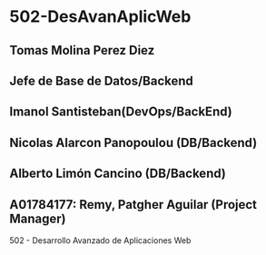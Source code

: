 # 502-DesAvanAplicWeb

## Tomas Molina Perez Diez
## Jefe de Base de Datos/Backend
## Imanol Santisteban(DevOps/BackEnd)
## Nicolas Alarcon Panopoulou (DB/Backend)
## Alberto Limón Cancino (DB/Backend)
## A01784177: Remy, Patgher Aguilar (Project Manager)


502 - Desarrollo Avanzado de Aplicaciones Web
